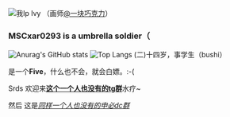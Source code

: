 ![我lp Ivy](https://mscxar-0293.github.io/pics/download_20210804164914.jpg)
（画师[@一块巧克力](https://yikuaiqiaokeli58767.lofter.com)）
### MSCxar0293 is a umbrella soldier（

<!--
**MSCxar-0293/MSCxar-0293** is a ✨ _special_ ✨ repository because its `README.md` (this file) appears on your GitHub profile.

Here are some ideas to get you started:

- 🔭 I’m currently working on ...
- 🌱 I’m currently learning ...
- 👯 I’m looking to collaborate on ...
- 🤔 I’m looking for help with ...
- 💬 Ask me about ...
- 📫 How to reach me: ...
- 😄 Pronouns: ...
- ⚡ Fun fact: ...
-->
![Anurag's GitHub stats](https://github-readme-stats.vercel.app/api?username=MSCxar-0293&count_private=true&show_icons=true&theme=dracula)
![Top Langs](https://github-readme-stats.vercel.app/api/top-langs/?username=MSCxar-0293&layout=compact&theme=dracula)
(二)十四岁，事学生（bushi）

是一个**Five**，什么也不会，就会白嫖。:-(

Srds 欢迎来[**这个一个人也没有的tg群**](https://t.me/+KURisvxO60UwZDk1)水疗~

然后 这是[*同样一个人也没有的申必dc群*](https://discord.gg/UUyNyMe4Jw)
